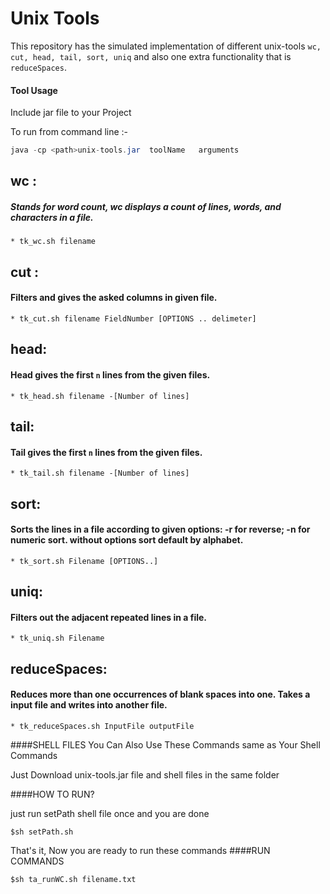 Unix Tools
====================
This repository has the simulated implementation of different unix-tools `wc, cut, head,
tail, sort, uniq` and also one extra functionality that is `reduceSpaces`.

#### Tool Usage
Include jar file to your Project


To run from command line :-
```java
java -cp <path>unix-tools.jar  toolName   arguments
```

## wc :
##### Stands for word count, wc displays a count of lines, words, and characters in a file.
    * tk_wc.sh filename

## cut :
#### Filters and gives the asked columns in given file.
    * tk_cut.sh filename FieldNumber [OPTIONS .. delimeter]

## head:
#### Head gives the first `n` lines from the given files.
    * tk_head.sh filename -[Number of lines]

## tail:
#### Tail gives the first `n` lines from the given files.
    * tk_tail.sh filename -[Number of lines]


## sort:
#### Sorts the lines in a file according to given options: -r for reverse; -n for numeric sort. without options sort default by alphabet.
    * tk_sort.sh Filename [OPTIONS..]

## uniq:
#### Filters out the adjacent  repeated lines in a file.
    * tk_uniq.sh Filename

## reduceSpaces:
#### Reduces more than one occurrences of blank spaces into one. Takes a input file and writes into another file.
    * tk_reduceSpaces.sh InputFile outputFile

####SHELL FILES
You Can Also Use These Commands same as Your Shell Commands


Just Download unix-tools.jar file and shell files in the same folder


####HOW TO RUN?

just run setPath shell file once and you are done


`$sh setPath.sh`

That's it, Now you are ready to run these commands
####RUN COMMANDS


`$sh ta_runWC.sh filename.txt`